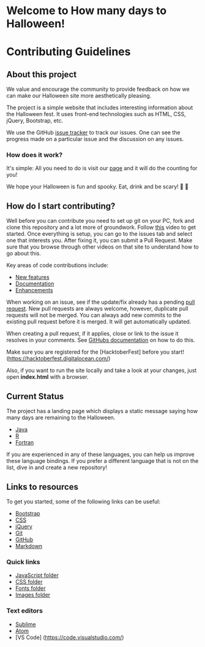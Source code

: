 Welcome to How many days to Halloween!
===================
# Contributing Guidelines #

## About this project ##

We value and encourage the community to provide feedback on how we can make our Halloween site more aesthetically pleasing.

The project is a simple website that includes interesting information about the Halloween fest. It uses front-end technologies such as HTML, CSS, jQuery, Bootstrap, etc.

We use the GitHub [issue tracker](https://github.com/scrabill/how-many-days-until-halloween/issues?state=open) to track our issues. One can see the progress made on a particular issue and the discussion on any issues.

### How does it work?

It's simple: All you need to do is visit our [page][link] and it will do the counting for you!

[link]: http://shannoncrabill.com/how-many-days-until-halloween/

We hope your Halloween is fun and spooky. Eat, drink and be scary!   :jack_o_lantern:  :ghost:

## How do I start contributing? ##

Well before you can contribute you need to set up git on your PC, fork and clone this repository and a lot more of groundwork. Follow [this][link] video to get started. Once everything is setup, you can go to the issues tab and select one that interests you. After fixing it, you can submit a Pull Request. Make sure that you browse through other videos on that site to understand how to go about this.

[link]: https://egghead.io/lessons/javascript-how-to-fork-and-clone-a-github-repository 

Key areas of code contributions include:

- [New features](https://github.com/scrabill/how-many-days-until-halloween/issues/1)
- [Documentation](https://github.com/scrabill/how-many-days-until-halloween/issues?q=is%3Aissue+is%3Aopen+label%3Adocumentation)
- [Enhancements](https://github.com/scrabill/how-many-days-until-halloween/issues?q=is%3Aissue+is%3Aopen+label%3Aenhancement)

When working on an issue, see if the update/fix already has a pending [pull request](https://github.com/scrabill/how-many-days-until-halloween/pulls). New pull requests are always welcome, however, duplicate pull requests will not be merged. You can always add new commits to the existing pull request before it is merged. It will get automatically updated.

When creating a pull request, if it applies, close or link to the issue it resolves in your comments. See [GitHubs documentation](https://help.github.com/articles/closing-issues-using-keywords/) on how to do this.

Make sure you are registered for the [HacktoberFest] before you start!(https://hacktoberfest.digitalocean.com/)

Also, if you want to run the site locally and take a look at your changes, just open **index.html** with a browser.

## Current Status ##

The project has a landing page which displays a static message saying how many days are remaining to the Halloween.


- [Java](https://github.com/arrayfire/arrayfire_java)
- [R](https://github.com/arrayfire/arrayfire_r)
- [Fortran](https://github.com/arrayfire/arrayfire_fortran)

If you are experienced in any of these languages, you can help us improve these language bindings. If you prefer a different language that is not on the list, dive in and create a new repository!

## Links to resources ##

To get you started, some of the following links can be useful:

- [Bootstrap](https://www.w3schools.com/bootstrap/)
- [CSS](https://www.w3schools.com/css/)
- [jQuery](https://www.w3schools.com/jquery/)
- [Git](https://www.atlassian.com/git/tutorials)
- [GitHub](https://guides.github.com/activities/hello-world/)
- [Markdown](https://www.markdowntutorial.com)

### Quick links

- [JavaScript folder](https://github.com/scrabill/how-many-days-until-halloween/tree/master/js)
- [CSS folder](https://github.com/scrabill/how-many-days-until-halloween/tree/master/css)
- [Fonts folder](https://github.com/scrabill/how-many-days-until-halloween/tree/master/fonts)
- [Images folder](https://github.com/scrabill/how-many-days-until-halloween/tree/master/img)

### Text editors

- [Sublime](https://www.sublimetext.com/)
- [Atom](https://atom.io/)
- [VS Code] (https://code.visualstudio.com/)
